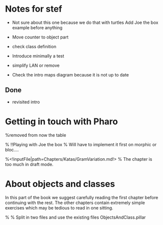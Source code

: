 # Notes for stef

- Not sure about this one because we do that with turtles Add Joe the box example before anything
- Move counter to object part
- check class definition
- Introduce minimally a test
- simplify LAN or remove

- Check the intro maps diagram because it is not up to date

## Done
- revisited intro 

<!inputFile|path=Chapters/Introduction/Introduction.md!>

# Getting in touch with Pharo

<!inputFile|path=Chapters/GettingStarted/GettingStarted.md!>
%removed from now the table

<!inputFile|path=Chapters/GettingStarted/ChallengingYourself.md!>

% !!Playing with Joe the box
% Will have to implement it first on morphic or bloc....



<!inputFile|path=Chapters/Tests/Tests.md!>

<!inputFile|path=Chapters/Katas/GramKatas.md!>

%<!inputFile|path=Chapters/Katas/GramVariation.md!>
% The chapter is too much in draft mode.


# About objects and classes

In this part of the book we suggest carefully reading the first chapter before continuing with the rest.
The other chapters contain extremely simple exercises which may be tedious to read in one sitting.

<!inputFile|path=Chapters/OOPNutshell/OOPNutshell.md!>
% % Split in two files and use the existing files ObjectsAndClass.pillar 

<!inputFile|path=Chapters/Counter/Counter.md!>

<!inputFile|path=Chapters/Converter/Converter.md!>

<!inputFile|path=Chapters/Wallet/Wallet.md!>